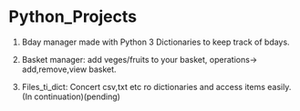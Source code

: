 # Python_Projects
1. Bday manager made with Python 3 Dictionaries to keep track of bdays.

2. Basket manager: add veges/fruits to your basket, operations-> add,remove,view basket.

3. Files_ti_dict: Concert csv,txt etc ro dictionaries and access items easily. (In continuation)(pending)
